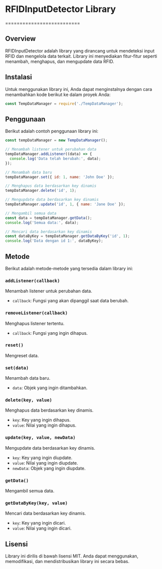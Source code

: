 
# RFIDInputDetector Library
==========================

## Overview

RFIDInputDetector adalah library yang dirancang untuk mendeteksi input RFID dan mengelola data terkait. Library ini menyediakan fitur-fitur seperti menambah, menghapus, dan mengupdate data RFID.

## Instalasi

Untuk menggunakan library ini, Anda dapat menginstalnya dengan cara menambahkan kode berikut ke dalam proyek Anda:

```javascript
const TempDataManager = require('./TempDataManager');
```

## Penggunaan

Berikut adalah contoh penggunaan library ini:

```javascript
const tempDataManager = new TempDataManager();

// Menambah listener untuk perubahan data
tempDataManager.addListener((data) => {
  console.log('Data telah berubah:', data);
});

// Menambah data baru
tempDataManager.set({ id: 1, name: 'John Doe' });

// Menghapus data berdasarkan key dinamis
tempDataManager.delete('id', 1);

// Mengupdate data berdasarkan key dinamis
tempDataManager.update('id', 1, { name: 'Jane Doe' });

// Mengambil semua data
const data = tempDataManager.getData();
console.log('Semua data:', data);

// Mencari data berdasarkan key dinamis
const dataByKey = tempDataManager.getDataByKey('id', 1);
console.log('Data dengan id 1:', dataByKey);
```

## Metode

Berikut adalah metode-metode yang tersedia dalam library ini:

### `addListener(callback)`

Menambah listener untuk perubahan data.

* `callback`: Fungsi yang akan dipanggil saat data berubah.

### `removeListener(callback)`

Menghapus listener tertentu.

* `callback`: Fungsi yang ingin dihapus.

### `reset()`

Mengreset data.

### `set(data)`

Menambah data baru.

* `data`: Objek yang ingin ditambahkan.

### `delete(key, value)`

Menghapus data berdasarkan key dinamis.

* `key`: Key yang ingin dihapus.
* `value`: Nilai yang ingin dihapus.

### `update(key, value, newData)`

Mengupdate data berdasarkan key dinamis.

* `key`: Key yang ingin diupdate.
* `value`: Nilai yang ingin diupdate.
* `newData`: Objek yang ingin diupdate.

### `getData()`

Mengambil semua data.

### `getDataByKey(key, value)`

Mencari data berdasarkan key dinamis.

* `key`: Key yang ingin dicari.
* `value`: Nilai yang ingin dicari.

## Lisensi

Library ini dirilis di bawah lisensi MIT. Anda dapat menggunakan, memodifikasi, dan mendistribusikan library ini secara bebas.
